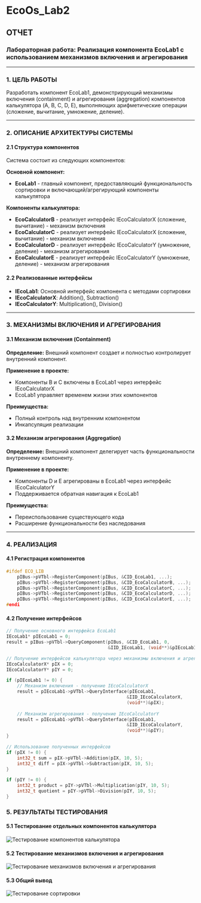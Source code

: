 # EcoOs_Lab2

## ОТЧЕТ
### Лабораторная работа: Реализация компонента EcoLab1 с использованием механизмов включения и агрегирования

---

### 1. ЦЕЛЬ РАБОТЫ
Разработать компонент EcoLab1, демонстрирующий механизмы включения (containment) и агрегирования (aggregation) компонентов калькулятора (A, B, C, D, E), выполняющих арифметические операции (сложение, вычитание, умножение, деление).

---

### 2. ОПИСАНИЕ АРХИТЕКТУРЫ СИСТЕМЫ

#### 2.1 Структура компонентов
Система состоит из следующих компонентов:

**Основной компонент:**
- **EcoLab1** - главный компонент, предоставляющий функциональность сортировки и включающий/агрегирующий компоненты калькулятора

**Компоненты калькулятора:**
- **EcoCalculatorB** - реализует интерфейс IEcoCalculatorX (сложение, вычитание) - механизм включения
- **EcoCalculatorC** - реализует интерфейс IEcoCalculatorX (сложение, вычитание) - механизм включения  
- **EcoCalculatorD** - реализует интерфейс IEcoCalculatorY (умножение, деление) - механизм агрегирования
- **EcoCalculatorE** - реализует интерфейс IEcoCalculatorY (умножение, деление) - механизм агрегирования

#### 2.2 Реализованные интерфейсы
- **IEcoLab1**: Основной интерфейс компонента с методами сортировки
- **IEcoCalculatorX**: Addition(), Subtraction()
- **IEcoCalculatorY**: Multiplication(), Division()

---

### 3. МЕХАНИЗМЫ ВКЛЮЧЕНИЯ И АГРЕГИРОВАНИЯ

#### 3.1 Механизм включения (Containment)
**Определение:** Внешний компонент создает и полностью контролирует внутренний компонент.

**Применение в проекте:**
- Компоненты B и C включены в EcoLab1 через интерфейс IEcoCalculatorX
- EcoLab1 управляет временем жизни этих компонентов

**Преимущества:**
- Полный контроль над внутренним компонентом
- Инкапсуляция реализации

#### 3.2 Механизм агрегирования (Aggregation)  
**Определение:** Внешний компонент делегирует часть функциональности внутреннему компоненту.

**Применение в проекте:**
- Компоненты D и E агрегированы в EcoLab1 через интерфейс IEcoCalculatorY
- Поддерживается обратная навигация к EcoLab1

**Преимущества:**
- Переиспользование существующего кода
- Расширение функциональности без наследования

---

### 4. РЕАЛИЗАЦИЯ

#### 4.1 Регистрация компонентов
```c
#ifdef ECO_LIB
    pIBus->pVTbl->RegisterComponent(pIBus, &CID_EcoLab1, ...);
    pIBus->pVTbl->RegisterComponent(pIBus, &CID_EcoCalculatorB, ...);
    pIBus->pVTbl->RegisterComponent(pIBus, &CID_EcoCalculatorC, ...);
    pIBus->pVTbl->RegisterComponent(pIBus, &CID_EcoCalculatorD, ...);
    pIBus->pVTbl->RegisterComponent(pIBus, &CID_EcoCalculatorE, ...);
#endi
```

#### 4.2 Получение интерфейсов

```c
// Получение основного интерфейса EcoLab1
IEcoLab1* pIEcoLab1 = 0;
result = pIBus->pVTbl->QueryComponent(pIBus, &CID_EcoLab1, 0, 
                                      &IID_IEcoLab1, (void**)&pIEcoLab1);

// Получение интерфейсов калькулятора через механизмы включения и агрегирования
IEcoCalculatorX* pIX = 0;
IEcoCalculatorY* pIY = 0;

if (pIEcoLab1 != 0) {
    // Механизм включения - получение IEcoCalculatorX
    result = pIEcoLab1->pVTbl->QueryInterface(pIEcoLab1, 
                                             &IID_IEcoCalculatorX, 
                                             (void**)&pIX);
    
    // Механизм агрегирования - получение IEcoCalculatorY  
    result = pIEcoLab1->pVTbl->QueryInterface(pIEcoLab1, 
                                             &IID_IEcoCalculatorY, 
                                             (void**)&pIY);
}

// Использование полученных интерфейсов
if (pIX != 0) {
    int32_t sum = pIX->pVTbl->Addition(pIX, 10, 5);
    int32_t diff = pIX->pVTbl->Subtraction(pIX, 10, 5);
}

if (pIY != 0) {
    int32_t product = pIY->pVTbl->Multiplication(pIY, 10, 5);
    int32_t quotient = pIY->pVTbl->Division(pIY, 10, 5);
}
```


### 5. РЕЗУЛЬТАТЫ ТЕСТИРОВАНИЯ

#### 5.1 Тестирование отдельных компонентов калькулятора

![Тестирование компонентов калькулятора](https://github.com/user-attachments/assets/9a8a6811-3509-4c18-b2ea-704aafa25229)


#### 5.2 Тестирование механизмов включения и агрегирования

![Тестирование механизмов включения и агрегирования](https://github.com/user-attachments/assets/93068ae3-1ae6-45e7-ba0c-5cb79fc574f8)



#### 5.3 Общий вывод

![Тестирование сортировки](https://github.com/user-attachments/assets/59f54b3b-95a2-4361-9b82-2d794db96f13)

